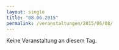 ```yaml
---
layout: single
title: "08.06.2015"
permalink: /veranstaltungen/2015/06/08/
---
```


Keine Veranstaltung an diesem Tag.
